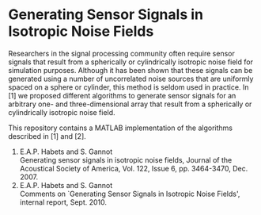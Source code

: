 # Generating Sensor Signals in Isotropic Noise Fields

Researchers in the signal processing community often require sensor signals that result from a spherically or cylindrically isotropic noise field for simulation purposes. Although it has been shown that these signals can be generated using a number of uncorrelated noise sources that are uniformly spaced on a sphere or cylinder, this method is seldom used in practice. In [1] we proposed different algorithms to generate sensor signals for an arbitrary one- and three-dimensional array that result from a spherically or cylindrically isotropic noise field. 

This repository contains a MATLAB implementation of the algorithms described in [1] and [2].

1. E.A.P. Habets and S. Gannot  
Generating sensor signals in isotropic noise fields, Journal of the Acoustical Society of America, Vol. 122, Issue 6, pp. 3464-3470, Dec. 2007.
1. E.A.P. Habets and S. Gannot  
Comments on `Generating Sensor Signals in Isotropic Noise Fields', internal report, Sept. 2010.
